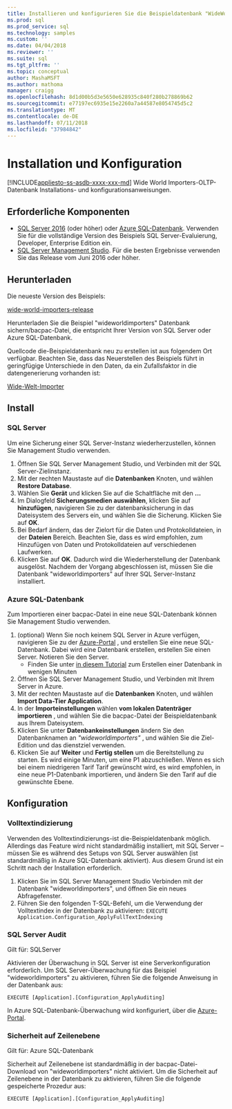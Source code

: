 ```yaml
---
title: Installieren und konfigurieren Sie die Beispieldatenbank "WideWorldImporters"-SQL | Microsoft-Dokumentation
ms.prod: sql
ms.prod_service: sql
ms.technology: samples
ms.custom: ''
ms.date: 04/04/2018
ms.reviewer: ''
ms.suite: sql
ms.tgt_pltfrm: ''
ms.topic: conceptual
author: MashaMSFT
ms.author: mathoma
manager: craigg
ms.openlocfilehash: 8d1d00b5d3e5650e628935c840f280b278869b62
ms.sourcegitcommit: e77197ec6935e15e2260a7a44587e8054745d5c2
ms.translationtype: MT
ms.contentlocale: de-DE
ms.lasthandoff: 07/11/2018
ms.locfileid: "37984842"
---
```

# <a name="installation-and-configuration"></a>Installation und Konfiguration
[!INCLUDE[appliesto-ss-asdb-xxxx-xxx-md](../includes/appliesto-ss-asdb-xxxx-xxx-md.md)]
Wide World Importers-OLTP-Datenbank Installations- und konfigurationsanweisungen.

## <a name="prerequisites"></a>Erforderliche Komponenten

- [SQL Server 2016](https://www.microsoft.com/en-us/evalcenter/evaluate-sql-server-2016) (oder höher) oder [Azure SQL-Datenbank](https://azure.microsoft.com/services/sql-database/). Verwenden Sie für die vollständige Version des Beispiels SQL Server-Evaluierung, Developer, Enterprise Edition ein.
- [SQL Server Management Studio](../ssms/download-sql-server-management-studio-ssms.md). Für die besten Ergebnisse verwenden Sie das Release vom Juni 2016 oder höher.

## <a name="download"></a>Herunterladen

Die neueste Version des Beispiels:

[wide-world-importers-release](http://go.microsoft.com/fwlink/?LinkID=800630)

Herunterladen Sie die Beispiel "wideworldimporters" Datenbank sichern/bacpac-Datei, die entspricht Ihrer Version von SQL Server oder Azure SQL-Datenbank.

Quellcode die-Beispieldatenbank neu zu erstellen ist aus folgendem Ort verfügbar. Beachten Sie, dass das Neuerstellen des Beispiels führt in geringfügige Unterschiede in den Daten, da ein Zufallsfaktor in die datengenerierung vorhanden ist:

[Wide-Welt-Importer](https://github.com/Microsoft/sql-server-samples/tree/master/samples/databases/wide-world-importers/wwi-database-scripts)

## <a name="install"></a>Install


### <a name="sql-server"></a>SQL Server

Um eine Sicherung einer SQL Server-Instanz wiederherzustellen, können Sie Management Studio verwenden.

1. Öffnen Sie SQL Server Management Studio, und Verbinden mit der SQL Server-Zielinstanz.
2. Mit der rechten Maustaste auf die **Datenbanken** Knoten, und wählen **Restore Database**.
3. Wählen Sie **Gerät** und klicken Sie auf die Schaltfläche mit den **...**
4. Im Dialogfeld **Sicherungsmedien auswählen**, klicken Sie auf **hinzufügen**, navigieren Sie zu der datenbanksicherung in das Dateisystem des Servers ein, und wählen Sie die Sicherung. Klicken Sie auf **OK**.
5. Bei Bedarf ändern, das der Zielort für die Daten und Protokolldateien, in der **Dateien** Bereich. Beachten Sie, dass es wird empfohlen, zum Hinzufügen von Daten und Protokolldateien auf verschiedenen Laufwerken.
6. Klicken Sie auf **OK**. Dadurch wird die Wiederherstellung der Datenbank ausgelöst. Nachdem der Vorgang abgeschlossen ist, müssen Sie die Datenbank "wideworldimporters" auf Ihrer SQL Server-Instanz installiert.

### <a name="azure-sql-database"></a>Azure SQL-Datenbank

Zum Importieren einer bacpac-Datei in eine neue SQL-Datenbank können Sie Management Studio verwenden.

1. (optional) Wenn Sie noch keinem SQL Server in Azure verfügen, navigieren Sie zu der [Azure-Portal](https://portal.azure.com/) , und erstellen Sie eine neue SQL-Datenbank. Dabei wird eine Datenbank erstellen, erstellen Sie einen Server. Notieren Sie den Server.
   - Finden Sie unter [in diesem Tutorial](https://azure.microsoft.com/documentation/articles/sql-database-get-started/) zum Erstellen einer Datenbank in wenigen Minuten
2. Öffnen Sie SQL Server Management Studio, und Verbinden mit Ihrem Server in Azure.
3. Mit der rechten Maustaste auf die **Datenbanken** Knoten, und wählen **Import Data-Tier Application**.
4. In der **Importeinstellungen** wählen **vom lokalen Datenträger importieren** , und wählen Sie die bacpac-Datei der Beispieldatenbank aus Ihrem Dateisystem.
5. Klicken Sie unter **Datenbankeinstellungen** ändern Sie den Datenbanknamen an *"wideworldimporters"* , und wählen Sie die Ziel-Edition und das dienstziel verwenden.
6. Klicken Sie auf **Weiter** und **Fertig stellen** um die Bereitstellung zu starten. Es wird einige Minuten, um eine P1 abzuschließen. Wenn es sich bei einem niedrigeren Tarif Tarif gewünscht wird, es wird empfohlen, in eine neue P1-Datenbank importieren, und ändern Sie den Tarif auf die gewünschte Ebene.

## <a name="configuration"></a>Konfiguration

### <a name="full-text-indexing"></a>Volltextindizierung

Verwenden des Volltextindizierungs-ist die-Beispieldatenbank möglich. Allerdings das Feature wird nicht standardmäßig installiert, mit SQL Server – müssen Sie es während des Setups von SQL Server auswählen (ist standardmäßig in Azure SQL-Datenbank aktiviert). Aus diesem Grund ist ein Schritt nach der Installation erforderlich.

1. Klicken Sie im SQL Server Management Studio Verbinden mit der Datenbank "wideworldimporters", und öffnen Sie ein neues Abfragefenster.
2. Führen Sie den folgenden T-SQL-Befehl, um die Verwendung der Volltextindex in der Datenbank zu aktivieren:  `EXECUTE Application.Configuration_ApplyFullTextIndexing`


### <a name="sql-server-audit"></a>SQL Server Audit

Gilt für: SQLServer

Aktivieren der Überwachung in SQL Server ist eine Serverkonfiguration erforderlich. Um SQL Server-Überwachung für das Beispiel "wideworldimporters" zu aktivieren, führen Sie die folgende Anweisung in der Datenbank aus:

    EXECUTE [Application].[Configuration_ApplyAuditing]

In Azure SQL-Datenbank-Überwachung wird konfiguriert, über die [Azure-Portal](https://portal.azure.com/).

### <a name="row-level-security"></a>Sicherheit auf Zeilenebene

Gilt für: Azure SQL-Datenbank

Sicherheit auf Zeilenebene ist standardmäßig in der bacpac-Datei-Download von "wideworldimporters" nicht aktiviert. Um die Sicherheit auf Zeilenebene in der Datenbank zu aktivieren, führen Sie die folgende gespeicherte Prozedur aus:

    EXECUTE [Application].[Configuration_ApplyAuditing]


